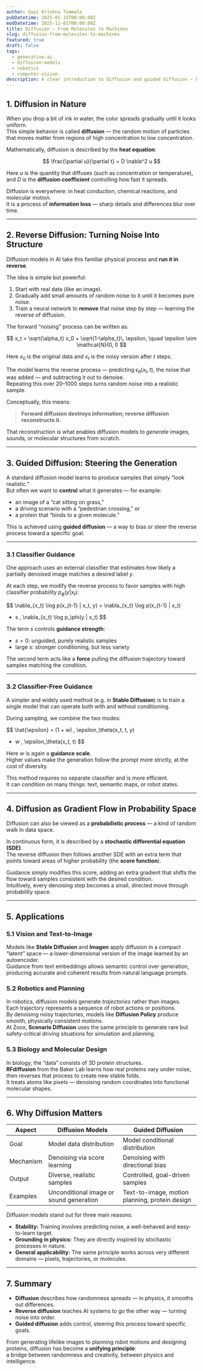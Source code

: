 ```yaml
---
author: Gopi Krishna Tummala
pubDatetime: 2025-01-15T00:00:00Z
modDatetime: 2025-11-01T00:00:00Z
title: Diffusion — From Molecules to Machines
slug: diffusion-from-molecules-to-machines
featured: true
draft: false
tags:
  - generative-ai
  - diffusion-models
  - robotics
  - computer-vision
description: A clear introduction to diffusion and guided diffusion — how a simple physical process became a foundation for modern generative AI, from Stable Diffusion to robotics and protein design.
---
```


## 1. Diffusion in Nature

When you drop a bit of ink in water, the color spreads gradually until it looks uniform.  
This simple behavior is called **diffusion** — the random motion of particles that moves matter from regions of high concentration to low concentration.

Mathematically, diffusion is described by the **heat equation**:

$$
\frac{\partial u}{\partial t} = D \nabla^2 u
$$

Here $u$ is the quantity that diffuses (such as concentration or temperature), and $D$ is the **diffusion coefficient** controlling how fast it spreads.

Diffusion is everywhere: in heat conduction, chemical reactions, and molecular motion.  
It is a process of **information loss** — sharp details and differences blur over time.

---

## 2. Reverse Diffusion: Turning Noise Into Structure

Diffusion models in AI take this familiar physical process and **run it in reverse**.

The idea is simple but powerful:

1. Start with real data (like an image).  
2. Gradually add small amounts of random noise to it until it becomes pure noise.  
3. Train a neural network to **remove** that noise step by step — learning the reverse of diffusion.

The forward “noising” process can be written as:

$$
x_t = \sqrt{\alpha_t} x_0 + \sqrt{1-\alpha_t}\, \epsilon, \quad \epsilon \sim \mathcal{N}(0, I)
$$

Here $x_0$ is the original data and $x_t$ is the noisy version after $t$ steps.

The model learns the reverse process — predicting $\epsilon_\theta(x_t, t)$, the noise that was added — and subtracting it out to denoise.  
Repeating this over 20–1000 steps turns random noise into a realistic sample.

Conceptually, this means:  
> **Forward diffusion destroys information; reverse diffusion reconstructs it.**

That reconstruction is what enables diffusion models to *generate* images, sounds, or molecular structures from scratch.

---

## 3. Guided Diffusion: Steering the Generation

A standard diffusion model learns to produce samples that simply “look realistic.”  
But often we want to **control** what it generates — for example:
- an image of a “cat sitting on grass,”  
- a driving scenario with a “pedestrian crossing,” or  
- a protein that “binds to a given molecule.”

This is achieved using **guided diffusion** — a way to bias or steer the reverse process toward a specific goal.

---

### 3.1 Classifier Guidance

One approach uses an external classifier that estimates how likely a partially denoised image matches a desired label $y$.

At each step, we modify the reverse process to favor samples with high classifier probability $p_\phi(y | x_t)$:

$$
\nabla_{x_t} \log p(x_{t-1} | x_t, y)
= \nabla_{x_t} \log p(x_{t-1} | x_t)
+ s \, \nabla_{x_t} \log p_\phi(y | x_t)
$$

The term $s$ controls **guidance strength**:
- $s = 0$: unguided, purely realistic samples  
- large $s$: stronger conditioning, but less variety

The second term acts like a **force** pulling the diffusion trajectory toward samples matching the condition.

---

### 3.2 Classifier-Free Guidance

A simpler and widely used method (e.g. in **Stable Diffusion**) is to train a single model that can operate both with and without conditioning.

During sampling, we combine the two modes:

$$
\hat{\epsilon} = (1 + w) \, \epsilon_\theta(x_t, t, y)
- w \, \epsilon_\theta(x_t, t)
$$

Here $w$ is again a **guidance scale**.  
Higher values make the generation follow the prompt more strictly, at the cost of diversity.

This method requires no separate classifier and is more efficient.  
It can condition on many things: text, semantic maps, or robot states.

---

## 4. Diffusion as Gradient Flow in Probability Space

Diffusion can also be viewed as a **probabilistic process** — a kind of random walk in data space.

In continuous form, it is described by a **stochastic differential equation (SDE)**.  
The reverse diffusion then follows another SDE with an extra term that points toward areas of higher probability (the **score function**).

Guidance simply modifies this score, adding an extra gradient that shifts the flow toward samples consistent with the desired condition.  
Intuitively, every denoising step becomes a small, directed move through probability space.

---

## 5. Applications

### 5.1 Vision and Text-to-Image

Models like **Stable Diffusion** and **Imagen** apply diffusion in a compact “latent” space — a lower-dimensional version of the image learned by an autoencoder.  
Guidance from text embeddings allows semantic control over generation, producing accurate and coherent results from natural language prompts.

### 5.2 Robotics and Planning

In robotics, diffusion models generate *trajectories* rather than images.  
Each trajectory represents a sequence of robot actions or positions.  
By denoising noisy trajectories, models like **Diffusion Policy** produce smooth, physically consistent motions.  
At Zoox, **Scenario Diffusion** uses the same principle to generate rare but safety-critical driving situations for simulation and planning.

### 5.3 Biology and Molecular Design

In biology, the “data” consists of 3D protein structures.  
**RFdiffusion** from the Baker Lab learns how real proteins vary under noise, then reverses that process to create new stable folds.  
It treats atoms like pixels — denoising random coordinates into functional molecular shapes.

---

## 6. Why Diffusion Matters

| Aspect | Diffusion Models | Guided Diffusion |
|--------|------------------|------------------|
| Goal | Model data distribution | Model conditional distribution |
| Mechanism | Denoising via score learning | Denoising with directional bias |
| Output | Diverse, realistic samples | Controlled, goal-driven samples |
| Examples | Unconditional image or sound generation | Text-to-image, motion planning, protein design |

Diffusion models stand out for three main reasons:

- **Stability:** Training involves predicting noise, a well-behaved and easy-to-learn target.  
- **Grounding in physics:** They are directly inspired by stochastic processes in nature.  
- **General applicability:** The same principle works across very different domains — pixels, trajectories, or molecules.

---

## 7. Summary

- **Diffusion** describes how randomness spreads — in physics, it smooths out differences.  
- **Reverse diffusion** teaches AI systems to go the other way — turning noise into order.  
- **Guided diffusion** adds control, steering this process toward specific goals.

From generating lifelike images to planning robot motions and designing proteins, diffusion has become a **unifying principle**:  
a bridge between randomness and creativity, between physics and intelligence.
